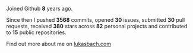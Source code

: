 Joined Github **8** years ago.

Since then I pushed **3568** commits, opened **30** issues, submitted **30** pull requests, received **380** stars across **82** personal projects and contributed to **15** public repositories.

Find out more about me on [lukasbach.com](https://lukasbach.com)
